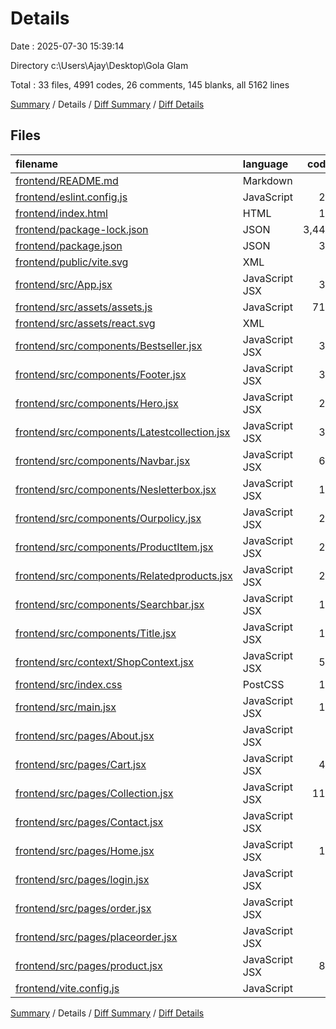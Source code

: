 # Details

Date : 2025-07-30 15:39:14

Directory c:\\Users\\Ajay\\Desktop\\Gola Glam

Total : 33 files,  4991 codes, 26 comments, 145 blanks, all 5162 lines

[Summary](results.md) / Details / [Diff Summary](diff.md) / [Diff Details](diff-details.md)

## Files
| filename | language | code | comment | blank | total |
| :--- | :--- | ---: | ---: | ---: | ---: |
| [frontend/README.md](/frontend/README.md) | Markdown | 7 | 0 | 6 | 13 |
| [frontend/eslint.config.js](/frontend/eslint.config.js) | JavaScript | 28 | 0 | 2 | 30 |
| [frontend/index.html](/frontend/index.html) | HTML | 13 | 0 | 3 | 16 |
| [frontend/package-lock.json](/frontend/package-lock.json) | JSON | 3,446 | 0 | 1 | 3,447 |
| [frontend/package.json](/frontend/package.json) | JSON | 31 | 0 | 1 | 32 |
| [frontend/public/vite.svg](/frontend/public/vite.svg) | XML | 1 | 0 | 0 | 1 |
| [frontend/src/App.jsx](/frontend/src/App.jsx) | JavaScript JSX | 39 | 0 | 4 | 43 |
| [frontend/src/assets/assets.js](/frontend/src/assets/assets.js) | JavaScript | 718 | 0 | 5 | 723 |
| [frontend/src/assets/react.svg](/frontend/src/assets/react.svg) | XML | 1 | 0 | 0 | 1 |
| [frontend/src/components/Bestseller.jsx](/frontend/src/components/Bestseller.jsx) | JavaScript JSX | 36 | 0 | 10 | 46 |
| [frontend/src/components/Footer.jsx](/frontend/src/components/Footer.jsx) | JavaScript JSX | 34 | 4 | 1 | 39 |
| [frontend/src/components/Hero.jsx](/frontend/src/components/Hero.jsx) | JavaScript JSX | 23 | 2 | 1 | 26 |
| [frontend/src/components/Latestcollection.jsx](/frontend/src/components/Latestcollection.jsx) | JavaScript JSX | 38 | 1 | 6 | 45 |
| [frontend/src/components/Navbar.jsx](/frontend/src/components/Navbar.jsx) | JavaScript JSX | 66 | 1 | 8 | 75 |
| [frontend/src/components/Nesletterbox.jsx](/frontend/src/components/Nesletterbox.jsx) | JavaScript JSX | 17 | 0 | 4 | 21 |
| [frontend/src/components/Ourpolicy.jsx](/frontend/src/components/Ourpolicy.jsx) | JavaScript JSX | 26 | 0 | 2 | 28 |
| [frontend/src/components/ProductItem.jsx](/frontend/src/components/ProductItem.jsx) | JavaScript JSX | 24 | 0 | 4 | 28 |
| [frontend/src/components/Relatedproducts.jsx](/frontend/src/components/Relatedproducts.jsx) | JavaScript JSX | 29 | 0 | 5 | 34 |
| [frontend/src/components/Searchbar.jsx](/frontend/src/components/Searchbar.jsx) | JavaScript JSX | 11 | 0 | 6 | 17 |
| [frontend/src/components/Title.jsx](/frontend/src/components/Title.jsx) | JavaScript JSX | 13 | 0 | 8 | 21 |
| [frontend/src/context/ShopContext.jsx](/frontend/src/context/ShopContext.jsx) | JavaScript JSX | 57 | 1 | 10 | 68 |
| [frontend/src/index.css](/frontend/src/index.css) | PostCSS | 19 | 0 | 3 | 22 |
| [frontend/src/main.jsx](/frontend/src/main.jsx) | JavaScript JSX | 13 | 2 | 4 | 19 |
| [frontend/src/pages/About.jsx](/frontend/src/pages/About.jsx) | JavaScript JSX | 7 | 0 | 2 | 9 |
| [frontend/src/pages/Cart.jsx](/frontend/src/pages/Cart.jsx) | JavaScript JSX | 41 | 0 | 8 | 49 |
| [frontend/src/pages/Collection.jsx](/frontend/src/pages/Collection.jsx) | JavaScript JSX | 113 | 9 | 22 | 144 |
| [frontend/src/pages/Contact.jsx](/frontend/src/pages/Contact.jsx) | JavaScript JSX | 7 | 0 | 3 | 10 |
| [frontend/src/pages/Home.jsx](/frontend/src/pages/Home.jsx) | JavaScript JSX | 18 | 0 | 2 | 20 |
| [frontend/src/pages/login.jsx](/frontend/src/pages/login.jsx) | JavaScript JSX | 7 | 0 | 2 | 9 |
| [frontend/src/pages/order.jsx](/frontend/src/pages/order.jsx) | JavaScript JSX | 7 | 0 | 2 | 9 |
| [frontend/src/pages/placeorder.jsx](/frontend/src/pages/placeorder.jsx) | JavaScript JSX | 7 | 0 | 2 | 9 |
| [frontend/src/pages/product.jsx](/frontend/src/pages/product.jsx) | JavaScript JSX | 88 | 5 | 7 | 100 |
| [frontend/vite.config.js](/frontend/vite.config.js) | JavaScript | 6 | 1 | 1 | 8 |

[Summary](results.md) / Details / [Diff Summary](diff.md) / [Diff Details](diff-details.md)